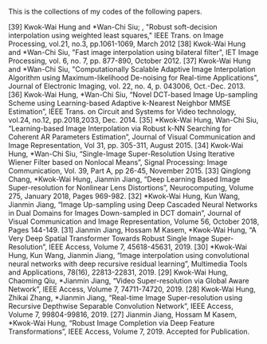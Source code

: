 This is the collections of my codes of the following papers.

[39] Kwok-Wai Hung and *Wan-Chi Siu; , "Robust soft-decision interpolation using weighted least squares," IEEE Trans. on Image Processing, vol.21, no.3, pp.1061-1069, March 2012 
[38] Kwok-Wai Hung and *Wan-Chi Siu, "Fast image interpolation using bilateral filter", IET Image Processing, vol. 6, no. 7, pp. 877-890, October 2012. 
[37] Kwok-Wai Hung and *Wan-Chi Siu, "Computationally Scalable Adaptive Image Interpolation Algorithm using Maximum-likelihood De-noising for Real-time Applications", Journal of Electronic Imaging, vol. 22, no. 4, p. 043006, Oct.-Dec. 2013. 
[36] Kwok-Wai Hung, *Wan-Chi Siu, “Novel DCT-based Image Up-sampling Scheme using Learning-based Adaptive k-Nearest Neighbor MMSE Estimation”, IEEE Trans. on Circuit and Systems for Video technology, vol.24, no.12, pp.2018,2033, Dec. 2014. 
[35] *Kwok-Wai Hung, Wan-Chi Siu, “Learning-based Image Interpolation via Robust k-NN Searching for Coherent AR Parameters Estimation”, Journal of Visual Communication and Image Representation, Vol 31, pp. 305-311, August 2015. 
[34] Kwok-Wai Hung, *Wan-Chi Siu, “Single-Image Super-Resolution Using Iterative Wiener Filter based on Nonlocal Means”, Signal Processing: Image Communication, Vol. 39, Part A, pp 26-45, November 2015.
[33] Qinglong Chang, *Kwok-Wai Hung, Jianmin Jiang, “Deep Learning Based Image Super-resolution for Nonlinear Lens Distortions”, Neurocomputing, Volume 275, January 2018, Pages 969-982. 
[32] *Kwok-Wai Hung, Kun Wang, Jianmin Jiang, “Image Up-sampling using Deep Cascaded Neural Networks in Dual Domains for Images Down-sampled in DCT domain”, Journal of Visual Communication and Image Representation, Volume 56, October 2018, Pages 144-149. 
[31] Jianmin Jiang, Hossam M Kasem, *Kwok-Wai Hung, “A Very Deep Spatial Transformer Towards Robust Single Image Super-Resolution”, IEEE Access, Volume 7, 45618-45631, 2019.
[30] *Kwok-Wai Hung, Kun Wang, Jianmin Jiang, “Image interpolation using convolutional neural networks with deep recursive residual learning”, Multimedia Tools and Applications, 78(16), 22813-22831, 2019.
[29] Kwok-Wai Hung, Chaoming Qiu, *Jianmin Jiang, “Video Super-resolution via Global Aware Network”, IEEE Access, Volume 7, 74711-74720,  2019.
[28] Kwok-Wai Hung, Zhikai Zhang, *Jianmin Jiang, “Real-time Image Super-resolution using Recursive Depthwise Separable Convolution Network”, IEEE Access, Volume 7, 99804-99816, 2019. 
[27] Jianmin Jiang, Hossam M Kasem, *Kwok-Wai Hung, “Robust Image Completion via Deep Feature Transformations”, IEEE Access, Volume 7, 2019. Accepted for Publication.

